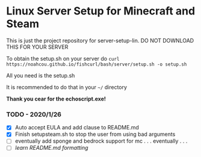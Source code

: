 # Linux Server Setup for Minecraft and Steam
This is just the project repository for server-setup-lin. DO NOT DOWNLOAD THIS FOR YOUR SERVER

To obtain the setup.sh on your server do `curl https://noahcou.github.io/fishcurl/bash/server/setup.sh -o setup.sh`

All you need is the setup.sh

It is recommended to do that in your `~/` directory

**Thank you cear for the echoscript.exe!**

### TODO - 2020/1/26
- [x] Auto accept EULA and add clause to README.md
- [x] Finish setupsteam.sh to stop the user from using bad arguments
- [ ] eventually add sponge and bedrock support for mc . . . eventually . . .
- [ ] *learn README.md formatting*